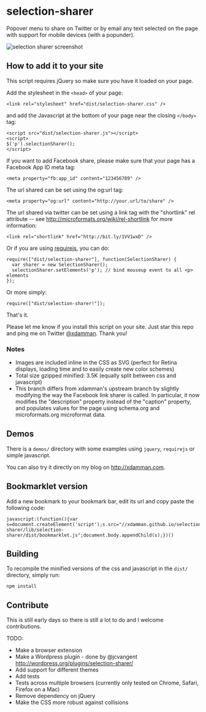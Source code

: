 # selection-sharer

Popover menu to share on Twitter or by email any text selected on the page with support for mobile devices (with a popunder).

![selection sharer screenshot](http://f.cl.ly/items/282u1E2K0C2K0i1W3P0G/selection-sharer-screenshot.png)
    
## How to add it to your site

This script requires jQuery so make sure you have it loaded on your page.

Add the stylesheet in the `<head>` of your page:

    <link rel="stylesheet" href="dist/selection-sharer.css" />
    
and add the Javascript at the bottom of your page near the closing `</body>` tag:

    <script src="dist/selection-sharer.js"></script>
    <script>
    $('p').selectionSharer();
	</script>

If you want to add Facebook share, please make sure that your page has a Facebook App ID meta tag:
    
    <meta property="fb:app_id" content="123456789" />

The url shared can be set using the og:url tag:

    <meta property="og:url" content="http://your.url/to/share" />

The url shared via twitter can be set using a link tag with the "shortlink" rel attribute -- see http://microformats.org/wiki/rel-shortlink for more information:

    <link rel="shortlink" href="http://bit.ly/1VV1wxD" />

Or if you are using [requirejs](http://requirejs.org), you can do:


    require(["dist/selection-sharer"], function(SelectionSharer) {
      var sharer = new SelectionSharer();
      selectionSharer.setElements('p'); // bind mouseup event to all <p> elements
    });

Or more simply:

    require(["dist/selection-sharer!"]);


That's it. 

Please let me know if you install this script on your site. Just star this repo and ping me on Twitter [@xdamman](https://twitter.com/intent/tweet?status=%40xdamman%20Thanks%20for%20http%3A%2F%2Fxdamman.github.io%2Fselection-sharer%20-%20It%20looks%20great%20on%20my%20site:%20). Thank you!

### Notes 

- Images are included inline in the CSS as SVG (perfect for Retina displays, loading time and to easily create new color schemes)
- Total size gzipped minified: 3.5K (equally split between css and javascript)
- This branch differs from xdamman's upstream branch by slightly modifying the way the Facebook link sharer is called. In particular, it now modifies the "description" property instead of the "caption" property, and populates values for the page using schema.org and microformats.org microformat data.

## Demos

There is a `demos/` directory with some examples using `jquery`, `requirejs` or simple javascript. 

You can also try it directly on my blog on http://xdamman.com.


## Bookmarklet version

Add a new bookmark to your bookmark bar, edit its url and copy paste the following code:

    javascript:(function(){var s=document.createElement('script');s.src="//xdamman.github.io/selection-sharer/lib/selection-sharer/dist/bookmarklet.js";document.body.appendChild(s);})()


## Building

To recompile the minified versions of the css and javascript in the `dist/` directory, simply run:

    npm install
 

## Contribute

This is still early days so there is still a lot to do and I welcome contributions. 

TODO:

- Make a browser extension
- Make a Wordpress plugin - done by @jcvangent http://wordpress.org/plugins/selection-sharer/ 
- Add support for different themes
- Add tests
- Tests across multiple browsers (currently only tested on Chrome, Safari, Firefox on a Mac)
- Remove dependency on jQuery
- Make the CSS more robust against collisions
